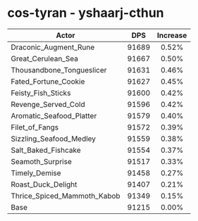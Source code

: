# cos-tyran - yshaarj-cthun
| Actor | DPS | Increase |
|---|:---:|:---:|
|Draconic_Augment_Rune|91689|0.52%|
|Great_Cerulean_Sea|91667|0.50%|
|Thousandbone_Tongueslicer|91631|0.46%|
|Fated_Fortune_Cookie|91627|0.45%|
|Feisty_Fish_Sticks|91600|0.42%|
|Revenge_Served_Cold|91596|0.42%|
|Aromatic_Seafood_Platter|91579|0.40%|
|Filet_of_Fangs|91572|0.39%|
|Sizzling_Seafood_Medley|91559|0.38%|
|Salt_Baked_Fishcake|91554|0.37%|
|Seamoth_Surprise|91517|0.33%|
|Timely_Demise|91458|0.27%|
|Roast_Duck_Delight|91407|0.21%|
|Thrice_Spiced_Mammoth_Kabob|91349|0.15%|
|Base|91215|0.00%|
